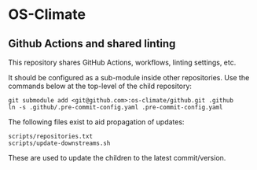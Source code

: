 # OS-Climate

## Github Actions and shared linting

This repository shares GitHub Actions, workflows, linting settings, etc.

It should be configured as a sub-module inside other repositories.
Use the commands below at the top-level of the child repository:

	git submodule add <git@github.com>:os-climate/github.git .github
	ln -s .github/.pre-commit-config.yaml .pre-commit-config.yaml

The following files exist to aid propagation of updates:

	scripts/repositories.txt
	scripts/update-downstreams.sh

These are used to update the children to the latest commit/version.
